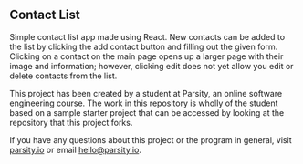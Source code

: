 ## Contact List

Simple contact list app made using React. New contacts can be added to the list by clicking the add contact button and filling out the given form.
Clicking on a contact on the main page opens up a larger page with their image and information; however, clicking edit does not yet allow you edit or delete contacts from the list.

This project has been created by a student at Parsity, an online software engineering course. The work in this repository is wholly of the student based on a sample starter project that can be accessed by looking at the repository that this project forks.

If you have any questions about this project or the program in general, visit [parsity.io](https://parsity.io/) or email hello@parsity.io.

